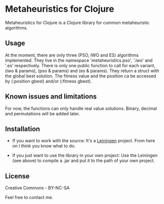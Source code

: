# Metaheuristics for Clojure

Metaheuristics for Clojure is a Clojure library for common metaheuristic algorithms. 

## Usage

At the moment, there are only three (PSO, IWO and ES) algorithms implemented. They live in the namespace 'metaheuristics.pso', '.iwo' and '.es' respectively. There is only one public function to call for each variant, (iwo & params), (pso & params) and (es & params). They return a struct with the global best solution. The fitness value and the position ca be accessed by (:position gbest) and/or (:fitness gbest). 

## Known issues and limitations
For now, the functions can only handle real value solutions. Binary, decimal and permutations will be added later. 

## Installation
* If you want to work with the source:
  It's a [Leiningen](http://github.com/technomancy/leiningen) project. From here on I think you know what to do. 

* If you just want to use the library in your own project:
  Use the Leiningen (see above) to compile a .jar and put it to the path of your own project.

## License
Creative Commons - BY-NC-SA

Feel free to contact me. 
